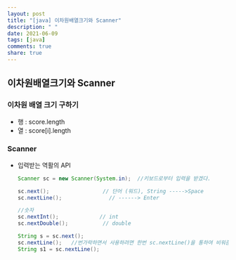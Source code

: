```yaml
---
layout: post
title: "[java] 이차원배열크기와 Scanner"
description: " "
date: 2021-06-09
tags: [java]
comments: true
share: true
---
```


## 이차원배열크기와 Scanner

### 이차원 배열 크기 구하기

* 행 : score.length
* 열 : score[i].length



### Scanner 

* 입력받는 역활의 API

  ```java
  Scanner sc = new Scanner(System.in);  //키보드로부터 입력을 받겠다.
  
  sc.next();                 // 단어 (워드), String ----->Space
  sc.nextLine();			   // ------> Enter  
  
  //숫자
  sc.nextInt();             // int
  sc.nextDouble();           // double
  
  String s = sc.next();
  sc.nextLine();   //번가락하면서 사용하려면 한번 sc.nextLine()을 통하여 비워준다.
  String s1 = sc.nextLine();
  ```















